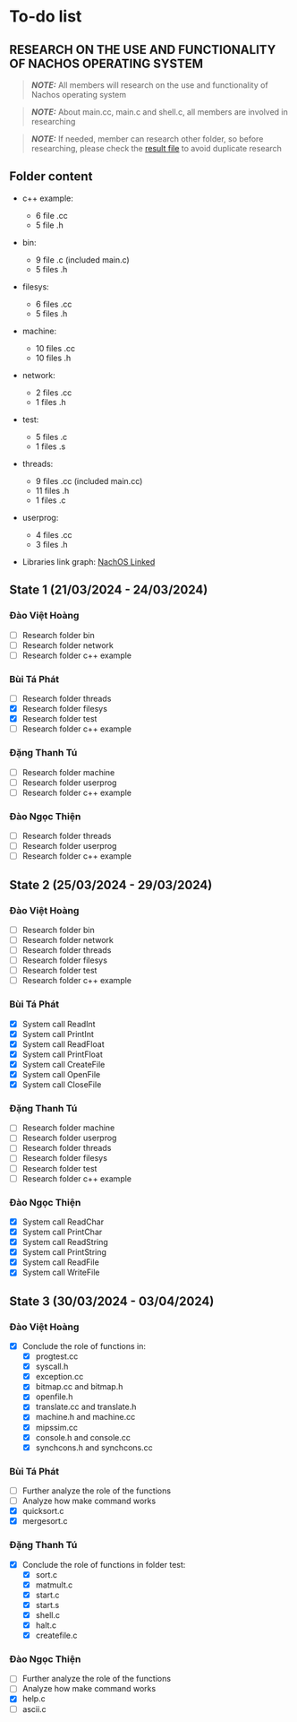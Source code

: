 # To-do list

## RESEARCH ON THE USE AND FUNCTIONALITY OF NACHOS OPERATING SYSTEM

> **_NOTE:_** All members will research on the use and functionality of Nachos operating system

> **_NOTE:_** About main.cc, main.c and shell.c, all members are involved in researching

> **_NOTE:_** If needed, member can research other folder, so before researching, please check the [result file](Research_Results.md) to avoid duplicate research

## Folder content

- c++ example:
    - 6 file .cc
    - 5 file .h

- bin:
    - 9 file .c (included main.c)
    - 5 files .h

- filesys:
    - 6 files .cc
    - 5 files .h

- machine:
    - 10 files .cc
    - 10 files .h

- network:
    - 2 files .cc
    - 1 files .h

- test:
    - 5 files .c
    - 1 files .s

- threads:
    - 9 files .cc (included main.cc)
    - 11 files .h
    - 1 files .c

- userprog:
    - 4 files .cc
    - 3 files .h

- Libraries link graph: [NachOS Linked](../NachOS-Development/Link.png)

## State 1 (21/03/2024 - 24/03/2024)

### Đào Việt Hoàng
- [ ] Research folder bin
- [ ] Research folder network
- [ ] Research folder c++ example

### Bùi Tá Phát
- [ ] Research folder threads
- [x] Research folder filesys
- [x] Research folder test
- [ ] Research folder c++ example

### Đặng Thanh Tú
- [ ] Research folder machine
- [ ] Research folder userprog
- [ ] Research folder c++ example

### Đào Ngọc Thiện
- [ ] Research folder threads
- [ ] Research folder userprog
- [ ] Research folder c++ example

## State 2 (25/03/2024 - 29/03/2024)

### Đào Việt Hoàng
- [ ] Research folder bin
- [ ] Research folder network
- [ ] Research folder threads
- [ ] Research folder filesys
- [ ] Research folder test
- [ ] Research folder c++ example

### Bùi Tá Phát
- [x] System call ReadInt
- [x] System call PrintInt
- [x] System call ReadFloat
- [x] System call PrintFloat
- [x] System call CreateFile
- [x] System call OpenFile
- [x] System call CloseFile

### Đặng Thanh Tú
- [ ] Research folder machine
- [ ] Research folder userprog
- [ ] Research folder threads
- [ ] Research folder filesys
- [ ] Research folder test
- [ ] Research folder c++ example

### Đào Ngọc Thiện
- [x] System call ReadChar
- [x] System call PrintChar
- [x] System call ReadString
- [x] System call PrintString
- [x] System call ReadFile
- [x] System call WriteFile

## State 3 (30/03/2024 - 03/04/2024)

### Đào Việt Hoàng
- [x] Conclude the role of functions in:
    - [x] progtest.cc
    - [x] syscall.h
    - [x] exception.cc
    - [x] bitmap.cc and bitmap.h
    - [x] openfile.h
    - [x] translate.cc and translate.h
    - [x] machine.h and machine.cc
    - [x] mipssim.cc
    - [x] console.h and console.cc
    - [x] synchcons.h and synchcons.cc

### Bùi Tá Phát
- [ ] Further analyze the role of the functions
- [ ] Analyze how make command works
- [x] quicksort.c
- [x] mergesort.c

### Đặng Thanh Tú
- [x] Conclude the role of functions in folder test:
    - [x] sort.c
    - [x] matmult.c
    - [x] start.c
    - [x] start.s
    - [x] shell.c
    - [x] halt.c
    - [x] createfile.c

### Đào Ngọc Thiện
- [ ] Further analyze the role of the functions
- [ ] Analyze how make command works
- [x] help.c
- [ ] ascii.c
